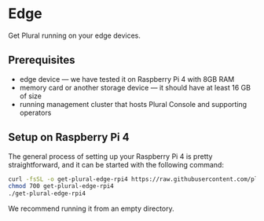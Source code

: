 # Edge

Get Plural running on your edge devices.

## Prerequisites

- edge device — we have tested it on Raspberry Pi 4 with 8GB RAM
- memory card or another storage device — it should have at least 16 GB of size
- running management cluster that hosts Plural Console and supporting operators

## Setup on Raspberry Pi 4

The general process of setting up your Raspberry Pi 4 is pretty straightforward,
and it can be started with the following command:

```bash
curl -fsSL -o get-plural-edge-rpi4 https://raw.githubusercontent.com/pluralsh/edge/main/scripts/get-plural-edge-rpi4
chmod 700 get-plural-edge-rpi4
./get-plural-edge-rpi4
```

We recommend running it from an empty directory.
